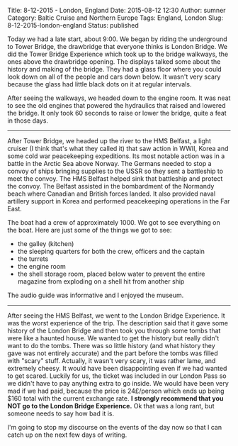 Title: 8-12-2015 - London, England
Date: 2015-08-12 12:30
Author: sumner
Category: Baltic Cruise and Northern Europe
Tags: England, London
Slug: 8-12-2015-london-england
Status: published

Today we had a late start, about 9:00. We began by riding the underground to
Tower Bridge, the drawbridge that everyone thinks is London Bridge. We did the
Tower Bridge Experience which took up to the bridge walkways, the ones above the
drawbridge opening. The displays talked some about the history and making of the
bridge. They had a glass floor where you could look down on all of the people
and cars down below. It wasn't very scary because the glass had little black
dots on it at regular intervals.

After seeing the walkways, we headed down to the engine room. It was neat to see
the old engines that powered the hydraulics that raised and lowered the bridge.
It only took 60 seconds to raise or lower the bridge, quite a feat in those
days.

------------------------------------------------------------------------

After Tower Bridge, we headed up the river to the HMS Belfast, a light cruiser
(I think that's what they called it) that saw action in WWII, Korea and some
cold war peacekeeping expeditions. Its most notable action was in a battle in
the Arctic Sea above Norway. The Germans needed to stop a convoy of ships
bringing supplies to the USSR so they sent a battleship to meet the convoy. The
HMS Belfast helped sink that battleship and protect the convoy. The Belfast
assisted in the bombardment of the Normandy beach where Canadian and British
forces landed. It also provided naval artillery support in Korea and performed
peacekeeping operations in the Far East.

The boat had a crew of approximately 1000. We got to see everything on the boat.
Here are just some of the things we got to see:

-   the galley (kitchen)
-   the sleeping quarters for both the crew, officers and the captain
-   the turrets
-   the engine room
-   the shell storage room, placed below water to prevent the entire magazine
    from exploding on a shell hit from another ship

The audio guide was informative and I enjoyed the museum.

------------------------------------------------------------------------

After seeing the HMS Belfast, we went to the London Bridge Experience.  It was
the worst experience of the trip. The description said that it gave some history
of the London Bridge and then took you through some tombs that were like a
haunted house. We wanted to get the history but really didn't want to do the
tombs. There was so little history (and what history they gave was not entirely
accurate) and the part before the tombs was filled with "scary" stuff. Actually,
it wasn't very scary, it was rather lame, and extremely cheesy. It would have
been disappointing even if we had wanted to get scared. Luckily for us, the
ticket was included in our London Pass so we didn't have to pay anything extra
to go inside. We would have been very mad if we had paid, because the price is
24£/person which ends up being $160 total with the current exchange rate. **I
strongly recommend that you NOT go to the London Bridge Experience.** Ok that
was a long rant, but someone needs to say how bad it is.

I'm going to stop my discourse on the events of the day now so that I can catch
up on the next few days of writing.
